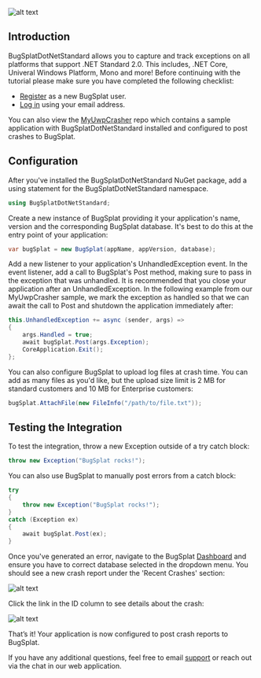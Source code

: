 
![alt text](https://s3.amazonaws.com/bugsplat-public/npm/header.png "BugSplat logo")

## Introduction

BugSplatDotNetStandard allows you to capture and track exceptions on all platforms that support .NET Standard 2.0. This includes, .NET Core, Univeral Windows Platform, Mono and more! Before continuing with the tutorial please make sure you have completed the following checklist:

- [Register](https://app.bugsplat.com/v2/sign-up) as a new BugSplat user.
- [Log in](https://app.bugsplat.com/auth0/login) using your email address.

You can also view the [MyUwpCrasher](https://github.com/BugSplat-Git/MyUwpCrasher) repo which contains a sample application with BugSplatDotNetStandard installed and configured to post crashes to BugSplat.

## Configuration

After you've installed the BugSplatDotNetStandard NuGet package, add a using statement for the BugSplatDotNetStandard namespace.

```cs
using BugSplatDotNetStandard;
```

Create a new instance of BugSplat providing it your application's name, version and the corresponding BugSplat database. It's best to do this at the entry point of your application:

```cs
var bugSplat = new BugSplat(appName, appVersion, database);
```

Add a new listener to your application's UnhandledException event. In the event listener, add a call to BugSplat's Post method, making sure to pass in the exception that was unhandled. It is recommended that you close your application after an UnhandledException. In the following example from our MyUwpCrasher sample, we mark the exception as handled so that we can await the call to Post and shutdown the application immediately after:

```cs
this.UnhandledException += async (sender, args) =>
{
    args.Handled = true;
    await bugSplat.Post(args.Exception);
    CoreApplication.Exit();
};
```

You can also configure BugSplat to upload log files at crash time. You can add as many files as you'd like, but the upload size limit is 2 MB for standard customers and 10 MB for Enterprise customers:

```cs
bugSplat.AttachFile(new FileInfo("/path/to/file.txt"));
```

## Testing the Integration

To test the integration, throw a new Exception outside of a try catch block:

```cs
throw new Exception("BugSplat rocks!");
```

You can also use BugSplat to manually post errors from a catch block:

```cs
try
{
    throw new Exception("BugSplat rocks!");
}
catch (Exception ex) 
{
    await bugSplat.Post(ex);
}
```

Once you've generated an error, navigate to the BugSplat [Dashboard](https://app.bugsplat.com/v2/dashboard) and ensure you have to correct database selected in the dropdown menu. You should see a new crash report under the 'Recent Crashes' section:

![alt text](https://s3.amazonaws.com/bugsplat-public/nuget/dashboard.png "BugSplat dashboard")

 Click the link in the ID column to see details about the crash:

![alt text](https://bugsplat-public.s3.amazonaws.com/DotNetStandard/dot-net-standard-crash.png "BugSplat crash details")

That’s it! Your application is now configured to post crash reports to BugSplat.

If you have any additional questions, feel free to email [support](mailto:support@bugsplat.com) or reach out via the chat in our web application.
